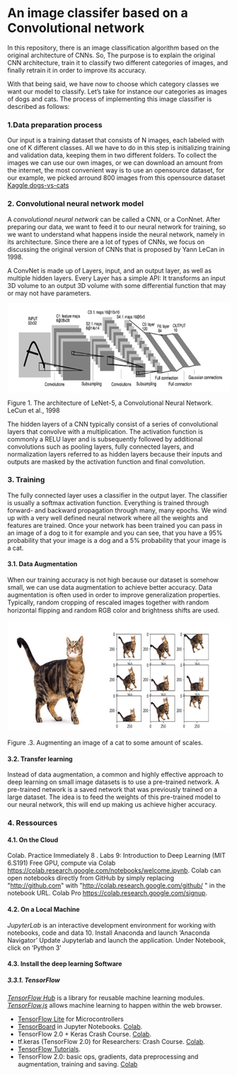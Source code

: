 # An image classifer based on a Convolutional network

 In this repository, there is an image classification algorithm based on the original architecture of CNNs. So, The purpose is to explain the original CNN architecture, train it to classify two different categories of images, and finally retrain it in order to improve its accuracy. 

With that being said, we have now to choose which category classes we want our model to classify. Let’s take for instance our categories as images of dogs and cats. The process of implementing this image classifier is described as follows:


### 1.Data preparation process


Our input is a training dataset that consists of N images, each labeled with one of K different classes. 
All we have to do in this step is initializing training and validation data, keeping them in two different folders.
To collect the images we can use our own images, or we can download an amount from the internet, the most convenient way is to use an opensource dataset, for our example, we picked arround 800 images from this opensource dataset [Kaggle dogs-vs-cats][1] 


### 2. Convolutional neural network model
A _convolutional neural network_ can be called a CNN, or a ConNnet.
After preparing our data, we want to feed it to our neural network for training, so we want to understand what happens inside the neural network, namely in its architecture.
Since there are a lot of types of CNNs, we focus on discussing the original version of CNNs that is proposed by Yann LeCan in 1998.

A ConvNet is made up of Layers, input, and an output layer, as well as multiple hidden layers. Every Layer has a simple API: It transforms an input 3D volume to an output 3D volume with some differential function that may or may not have parameters.

<img  src= "images_folder/CNN.png"  width="700" height= "200" >

Figure 1. The architecture of LeNet-5, a Convolutional Neural Network. LeCun et al., 1998

The hidden layers of a CNN typically consist of a series of convolutional layers that convolve with a multiplication. The activation function is commonly a RELU layer and is subsequently followed by additional convolutions such as pooling layers, fully connected layers, and normalization layers referred to as hidden layers because their inputs and outputs are masked by the activation function and final convolution.


### 3. Training

The fully connected layer uses a classifier in the output layer. The classifier is usually a softmax activation function.
Everything is trained through forward- and backward propagation through many, many epochs. We wind up with a very well defined neural network where all the weights and features are trained.
Once your network has been trained you can pass in an image of a dog to it for example and you can see, that you have a 95% probability that your image is a dog and a 5% probability that your image is a cat.


#### 3.1. Data Augmentation

When our training accuracy is not high because our dataset is somehow small, we can use data augmentation to achieve better accuracy.
Data augmentation is often used in order to improve generalization properties. Typically, random cropping of rescaled images together with random horizontal ﬂipping and random RGB color and brightness shifts are used.


<link rel="stylesheet" type = "images_folder" href="style.css">
<img  src= "images_folder/data_augmentation.jpeg"  width="800" height= "250" class="center" >



Figure .3. Augmenting an image of a cat to some amount of scales.

#### 3.2. Transfer learning

Instead of data augmentation, a common and highly effective approach to deep learning on small image datasets is to use a pre-trained network. A pre-trained network is a saved network that was previously trained on a large dataset. The idea is to feed the weights of this pre-trained model to our neural network, this will end up making us achieve higher accuracy.

### 4. Ressources
#### 4.1. On the Cloud

Colab. Practice Immediately 8 . Labs 9: Introduction to Deep Learning (MIT 6.S191)
Free GPU, compute via Colab https://colab.research.google.com/notebooks/welcome.ipynb.
Colab can open notebooks directly from GitHub by simply replacing "http://github.com" with
"http://colab.research.google.com/github/ " in the notebook URL.
Colab Pro https://colab.research.google.com/signup.

#### 4.2. On a Local Machine

_JupyterLab_ is an interactive development environment for working with notebooks, code and data 10.
Install Anaconda and launch ‘Anaconda Navigator’
Update Jupyterlab and launch the application. Under Notebook, click on ‘Python 3’

#### 4.3. Install the deep learning Software
##### 3.3.1. TensorFlow

[_TensorFlow Hub_][2] is a library for reusable machine learning modules.
[_TensorFlow.js_][3] allows machine learning to happen within the web browser.

*  [TensorFlow Lite][4] for Microcontrollers
*  [TensorBoard][5] in Jupyter Notebooks. [Colab][6].
*  TensorFlow 2.0 + Keras Crash Course. [Colab][7].
*  tf.keras (TensorFlow 2.0) for Researchers: Crash Course. [Colab][8].
*  [TensorFlow Tutorials][9].
*  TensorFlow 2.0: basic ops, gradients, data preprocessing and augmentation, training and saving. [Colab][10]



[1]: https://www.kaggle.com/c/dogs-vs-cats/data
[2]: https://www.tensorflow.org/hub
[3]: https://www.tensorflow.org/js/
[4]: https://www.tensorflow.org/lite/microcontrollers
[5]: https://www.tensorflow.org/tensorboard/tensorboard_in_notebooks
[6]: https://colab.research.google.com/github/tensorflow/tensorboard/blob/master/docs/tensorboard_in_%20notebooks.ipynb
[7]: https://colab.research.google.com/drive/1UCJt8EYjlzCs1H1d1X0iDGYJsHKwu-NO
[8]: https://colab.research.google.com/drive/14CvUNTaX1OFHDfaKaaZzrBsvMfhCOHIR
[9]: https://www.tensorflow.org/tutorials
[10]: https://colab.research.google.com/github/zaidalyafeai/Notebooks/blob/master/TF_2_0.ipynb


